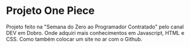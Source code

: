 # Projeto One Piece
Projeto feito na "Semana do Zero ao Programador Contratado" pelo canal DEV em Dobro.
Onde adquiri mais conhecimentos em Javascript, HTML e CSS. Como também colocar um site no ar com o Github.
